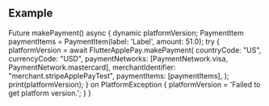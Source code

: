 
## Example

 Future<void> makePayment() async {
    dynamic platformVersion;
    PaymentItem paymentItems = PaymentItem(label: 'Label', amount: 51.0);
    try {
      platformVersion = await FlutterApplePay.makePayment(
        countryCode: "US",
        currencyCode: "USD",
        paymentNetworks: [PaymentNetwork.visa, PaymentNetwork.mastercard],
        merchantIdentifier: "merchant.stripeApplePayTest",
        paymentItems: [paymentItems],
      );
      print(platformVersion);
    } on PlatformException {
      platformVersion = 'Failed to get platform version.';
    }
  }
